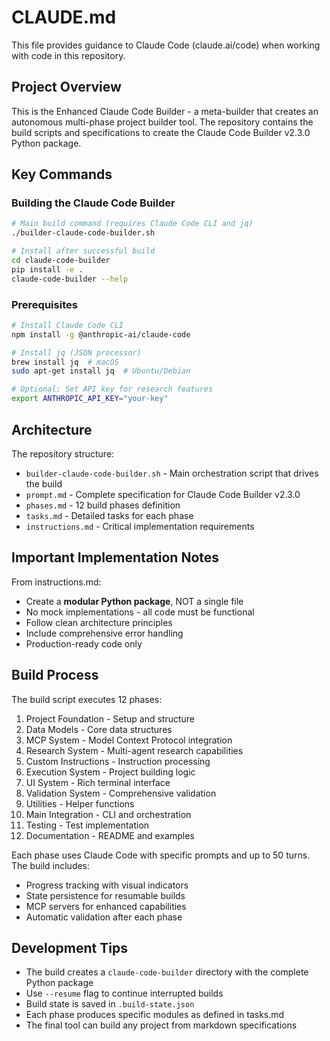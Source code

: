 # CLAUDE.md

This file provides guidance to Claude Code (claude.ai/code) when working with code in this repository.

## Project Overview

This is the Enhanced Claude Code Builder - a meta-builder that creates an autonomous multi-phase project builder tool. The repository contains the build scripts and specifications to create the Claude Code Builder v2.3.0 Python package.

## Key Commands

### Building the Claude Code Builder
```bash
# Main build command (requires Claude Code CLI and jq)
./builder-claude-code-builder.sh

# Install after successful build
cd claude-code-builder
pip install -e .
claude-code-builder --help
```

### Prerequisites
```bash
# Install Claude Code CLI
npm install -g @anthropic-ai/claude-code

# Install jq (JSON processor)
brew install jq  # macOS
sudo apt-get install jq  # Ubuntu/Debian

# Optional: Set API key for research features
export ANTHROPIC_API_KEY="your-key"
```

## Architecture

The repository structure:
- `builder-claude-code-builder.sh` - Main orchestration script that drives the build
- `prompt.md` - Complete specification for Claude Code Builder v2.3.0
- `phases.md` - 12 build phases definition
- `tasks.md` - Detailed tasks for each phase
- `instructions.md` - Critical implementation requirements

## Important Implementation Notes

From instructions.md:
- Create a **modular Python package**, NOT a single file
- No mock implementations - all code must be functional
- Follow clean architecture principles
- Include comprehensive error handling
- Production-ready code only

## Build Process

The build script executes 12 phases:
1. Project Foundation - Setup and structure
2. Data Models - Core data structures
3. MCP System - Model Context Protocol integration
4. Research System - Multi-agent research capabilities
5. Custom Instructions - Instruction processing
6. Execution System - Project building logic
7. UI System - Rich terminal interface
8. Validation System - Comprehensive validation
9. Utilities - Helper functions
10. Main Integration - CLI and orchestration
11. Testing - Test implementation
12. Documentation - README and examples

Each phase uses Claude Code with specific prompts and up to 50 turns. The build includes:
- Progress tracking with visual indicators
- State persistence for resumable builds
- MCP servers for enhanced capabilities
- Automatic validation after each phase

## Development Tips

- The build creates a `claude-code-builder` directory with the complete Python package
- Use `--resume` flag to continue interrupted builds
- Build state is saved in `.build-state.json`
- Each phase produces specific modules as defined in tasks.md
- The final tool can build any project from markdown specifications
